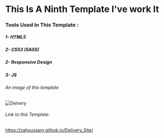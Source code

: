 # This Is A Ninth Template I've work It

### Tools Used In This Template :
##### 1- HTML5
##### 2- CSS3 (SASS)
##### 2- Responsive Design
##### 3- JS
###### An image of this template
![Delvery](https://github.com/ZaHoussam/Delivery_Template/assets/89077423/962d93e3-0926-4291-a57d-e742ee4a5417)

###### Link to this Template:
https://zahoussam.github.io/Delivery_Site/
